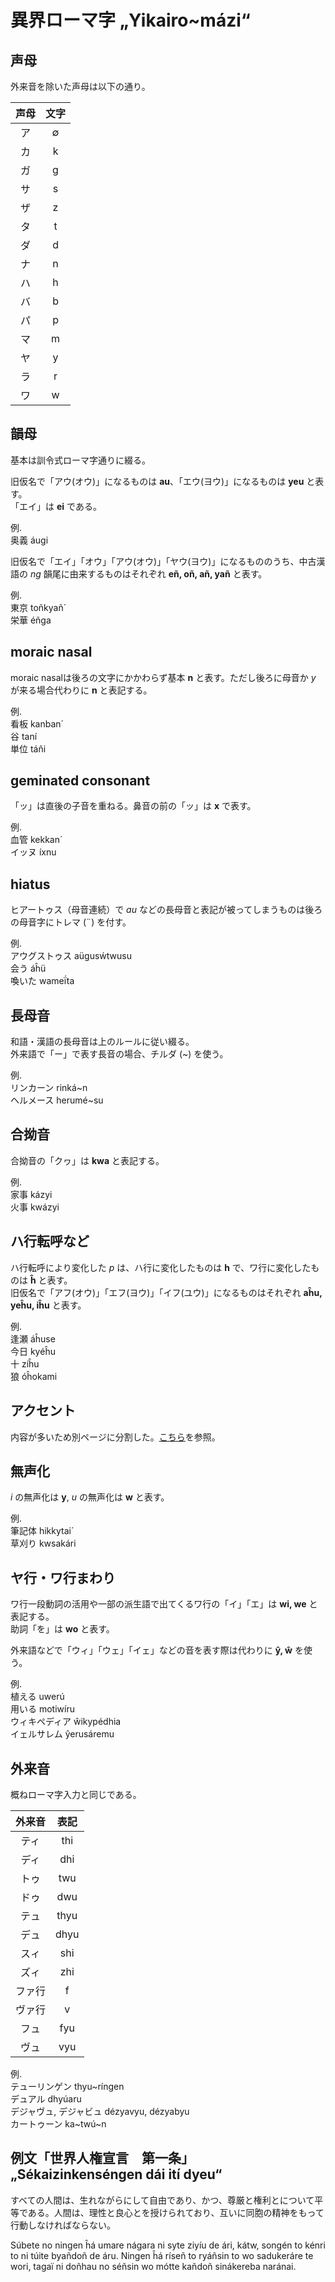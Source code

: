 # 異界ローマ字 „Yikairo\~mázi“

## 声母

外来音を除いた声母は以下の通り。

|声母|文字|
|:--:|:--:|
|ア|∅|
|カ|k|
|ガ|g|
|サ|s|
|ザ|z|
|タ|t|
|ダ|d|
|ナ|n|
|ハ|h|
|バ|b|
|パ|p|
|マ|m|
|ヤ|y|
|ラ|r|
|ワ|w|

## 韻母

基本は訓令式ローマ字通りに綴る。

旧仮名で「アウ(オウ)」になるものは __au__、「エウ(ヨウ)」になるものは __yeu__ と表す。  
「エイ」は __ei__ である。

例.  
奥義 áugi

旧仮名で「エイ」「オウ」「アウ(オウ)」「ヤウ(ヨウ)」になるもののうち、中古漢語の _ng_ 韻尾に由来するものはそれぞれ __eñ, oñ, añ, yañ__ と表す。

例.  
東京 toñkyañ´  
栄華 éñga

## moraic nasal

moraic nasalは後ろの文字にかかわらず基本 __n__ と表す。ただし後ろに母音か _y_ が来る場合代わりに __n__ と表記する。

例.  
看板 kanban´  
谷 taní  
単位 tán̂i

## geminated consonant

「ッ」は直後の子音を重ねる。鼻音の前の「ッ」は __x__ で表す。

例.  
血管 kekkan´  
イッヌ íxnu

## hiatus

ヒアートゥス（母音連続）で _au_ などの長母音と表記が被ってしまうものは後ろの母音字にトレマ (¨) を付す。

例.  
アウグストゥス aügusẃtwusu  
会う áĥü  
喚いた wameḯta

## 長母音

和語・漢語の長母音は上のルールに従い綴る。  
外来語で「ー」で表す長音の場合、チルダ (\~) を使う。

例.  
リンカーン rinká\~n  
ヘルメース herumé\~su

## 合拗音

合拗音の「クヮ」は __kwa__ と表記する。

例.  
家事 kázyi  
火事 kwázyi

## ハ行転呼など

ハ行転呼により変化した _p_ は、ハ行に変化したものは __h__ で、ワ行に変化したものは __ĥ__ と表す。  
旧仮名で「アフ(オウ)」「エフ(ヨウ)」「イフ(ユウ)」になるものはそれぞれ __aĥu, yeĥu, iĥu__ と表す。

例.  
逢瀬 áĥuse  
今日 kyéĥu  
十 zíĥu  
狼 óĥokami

## アクセント

内容が多いため別ページに分割した。[こちら](./article/accent.md)を参照。

## 無声化

_i_ の無声化は __y__, _u_ の無声化は __w__ と表す。

例.  
筆記体 hikkytai´  
草刈り kwsakári

## ヤ行・ワ行まわり

ワ行一段動詞の活用や一部の派生語で出てくるワ行の「イ」「エ」は __wi, we__ と表記する。  
助詞「を」は __wo__ と表す。

外来語などで「ウィ」「ウェ」「イェ」などの音を表す際は代わりに __ŷ, ŵ__ を使う。

例.  
植える uwerú  
用いる motiwíru  
ウィキペディア ŵikypédhia  
イェルサレム ŷerusáremu

## 外来音

概ねローマ字入力と同じである。

|外来音|表記|
|:--:|:--:|
|ティ|thi|
|ディ|dhi|
|トゥ|twu|
|ドゥ|dwu|
|テュ|thyu|
|デュ|dhyu|
|スィ|shi|
|ズィ|zhi|
|ファ行|f|
|ヴァ行|v|
|フュ|fyu|
|ヴュ|vyu|

例.  
テューリンゲン thyu\~ríngen  
デュアル dhyúaru  
デジャヴュ, デジャビュ dézyavyu, dézyabyu  
カートゥーン ka\~twú\~n

## 例文「世界人権宣言　第一条」„Sékaizinkenséngen dái ití dyeu“

すべての人間は、生れながらにして自由であり、かつ、尊厳と権利とについて平等である。人間は、理性と良心とを授けられており、互いに同胞の精神をもって行動しなければならない。

Súbete no ningen ĥá umare nágara ni syte ziyíu de ári, kátw, songén to kénri to ni túite byañdoñ de áru. Ningen ĥá ríseñ to ryáñsin to wo sadukeráre te wori, tagaï ni doñhau no séñsin wo mótte kañdoñ sinákereba naránai.


